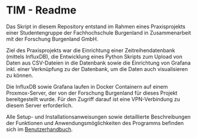 # TIM - Readme

Das Skript in diesem Repository entstand im Rahmen eines Praxisprojekts einer Studentengruppe der Fachhochschule Burgenland in Zusammenarbeit mit der Forschung Burgenland GmbH.

Ziel des Praxisprojekts war die Einrichtung einer Zeitreihendatenbank (mittels InfluxDB), die Entwicklung eines Python Skripts zum Upload von Daten aus CSV-Dateien in die Datenbank sowie die Einrichtung von Grafana inkl. einer Verknüpfung zu der Datenbank, um die Daten auch visualisieren zu können.

Die InfluxDB sowie Grafana laufen in Docker Containern auf einem Proxmox-Server, der von der Forschung Burgenland für dieses Projekt bereitgestellt wurde. Für den Zugriff darauf ist eine VPN-Verbindung zu diesem Server erforderlich.

Alle Setup- und Installationsanweisungen sowie detaillierte Beschreibungen der Funktionen und Anwendungsmöglichkeiten des Programms befinden sich im [Benutzerhandbuch](user_manual.md).
